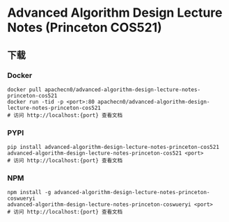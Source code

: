 # Advanced Algorithm Design Lecture Notes (Princeton COS521)

## 下载

### Docker

```
docker pull apachecn0/advanced-algorithm-design-lecture-notes-princeton-cos521
docker run -tid -p <port>:80 apachecn0/advanced-algorithm-design-lecture-notes-princeton-cos521
# 访问 http://localhost:{port} 查看文档
```

### PYPI

```
pip install advanced-algorithm-design-lecture-notes-princeton-cos521
advanced-algorithm-design-lecture-notes-princeton-cos521 <port>
# 访问 http://localhost:{port} 查看文档
```

### NPM

```
npm install -g advanced-algorithm-design-lecture-notes-princeton-coswueryi
advanced-algorithm-design-lecture-notes-princeton-coswueryi <port>
# 访问 http://localhost:{port} 查看文档
```